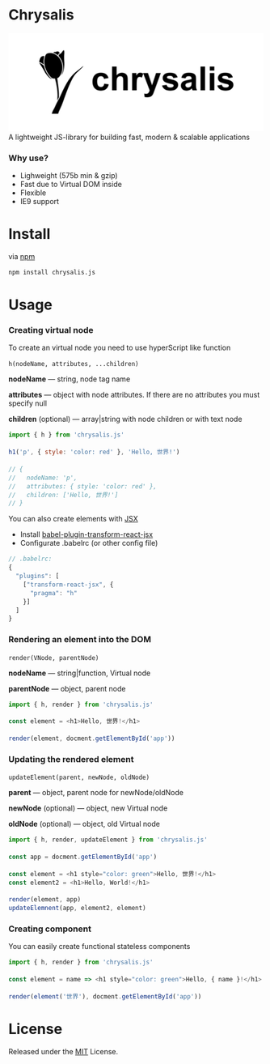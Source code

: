 # Chrysalis
![](/chrysalis.svg)
A lightweight JS-library for building fast, modern &amp; scalable applications

### Why use?

- Lighweight (575b min & gzip)
- Fast due to Virtual DOM inside 
- Flexible
- IE9 support

# Install

via [npm](https://www.npmjs.com/package/chrysalis.js)
```bash
npm install chrysalis.js
```
# Usage
### Creating virtual node

To create an virtual node you need to use hyperScript like function 

```h(nodeName, attributes, ...children)```

**nodeName** — string, node tag name 

**attributes** — object with node attributes. If there are no attributes you must specify null

**children** (optional) — array|string with node children or with text node 

```javascript
import { h } from 'chrysalis.js'

h1('p', { style: 'color: red' }, 'Hello, 世界!')

// {
//   nodeName: 'p',
//   attributes: { style: 'color: red' },
//   children: ['Hello, 世界!']
// }
```

You can also create elements with [JSX](https://jsx.github.io/)

- Install [babel-plugin-transform-react-jsx
](https://www.npmjs.com/package/babel-plugin-transform-react-jsx)
- Configurate .babelrc (or other config file)

```javascript
// .babelrc:
{
  "plugins": [
    ["transform-react-jsx", {
      "pragma": "h" 
    }]
  ]
}
```

### Rendering an element into the DOM

```render(VNode, parentNode)``` 

**nodeName** — string|function, Virtual node

**parentNode** — object, parent node


```javascript
import { h, render } from 'chrysalis.js'

const element = <h1>Hello, 世界!</h1>

render(element, docment.getElementById('app'))
```

### Updating the rendered element

```updateElement(parent, newNode, oldNode)```

**parent** — object, parent node for newNode/oldNode

**newNode** (optional) — object, new Virtual node

**oldNode** (optional) — object, old Virtual node

```javascript
import { h, render, updateElement } from 'chrysalis.js'

const app = docment.getElementById('app')

const element = <h1 style="color: green">Hello, 世界!</h1>
const element2 = <h1>Hello, World!</h1>

render(element, app)
updateElemnent(app, element2, element)
```

### Creating component 

You can easily create functional stateless components

```javascript
import { h, render } from 'chrysalis.js'

const element = name => <h1 style="color: green">Hello, { name }!</h1>

render(element('世界'), docment.getElementById('app'))
```

# License
Released under the [MIT](https://github.com/Chrysalisss/chrysalis/blob/master/LICENSE) License.